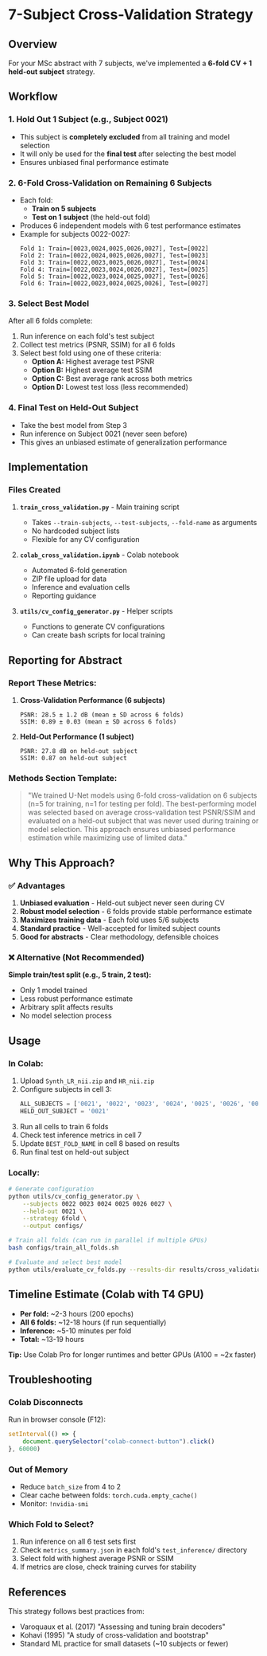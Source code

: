 # 7-Subject Cross-Validation Strategy

## Overview

For your MSc abstract with 7 subjects, we've implemented a **6-fold CV + 1 held-out subject** strategy.

## Workflow

### 1. Hold Out 1 Subject (e.g., Subject 0021)
- This subject is **completely excluded** from all training and model selection
- It will only be used for the **final test** after selecting the best model
- Ensures unbiased final performance estimate

### 2. 6-Fold Cross-Validation on Remaining 6 Subjects
- Each fold:
  - **Train on 5 subjects**
  - **Test on 1 subject** (the held-out fold)
- Produces 6 independent models with 6 test performance estimates
- Example for subjects 0022-0027:
  ```
  Fold 1: Train=[0023,0024,0025,0026,0027], Test=[0022]
  Fold 2: Train=[0022,0024,0025,0026,0027], Test=[0023]
  Fold 3: Train=[0022,0023,0025,0026,0027], Test=[0024]
  Fold 4: Train=[0022,0023,0024,0026,0027], Test=[0025]
  Fold 5: Train=[0022,0023,0024,0025,0027], Test=[0026]
  Fold 6: Train=[0022,0023,0024,0025,0026], Test=[0027]
  ```

### 3. Select Best Model
After all 6 folds complete:
1. Run inference on each fold's test subject
2. Collect test metrics (PSNR, SSIM) for all 6 folds
3. Select best fold using one of these criteria:
   - **Option A:** Highest average test PSNR
   - **Option B:** Highest average test SSIM
   - **Option C:** Best average rank across both metrics
   - **Option D:** Lowest test loss (less recommended)

### 4. Final Test on Held-Out Subject
- Take the best model from Step 3
- Run inference on Subject 0021 (never seen before)
- This gives an unbiased estimate of generalization performance

## Implementation

### Files Created
1. **`train_cross_validation.py`** - Main training script
   - Takes `--train-subjects`, `--test-subjects`, `--fold-name` as arguments
   - No hardcoded subject lists
   - Flexible for any CV configuration

2. **`colab_cross_validation.ipynb`** - Colab notebook
   - Automated 6-fold generation
   - ZIP file upload for data
   - Inference and evaluation cells
   - Reporting guidance

3. **`utils/cv_config_generator.py`** - Helper scripts
   - Functions to generate CV configurations
   - Can create bash scripts for local training

## Reporting for Abstract

### Report These Metrics:

1. **Cross-Validation Performance (6 subjects)**
   ```
   PSNR: 28.5 ± 1.2 dB (mean ± SD across 6 folds)
   SSIM: 0.89 ± 0.03 (mean ± SD across 6 folds)
   ```

2. **Held-Out Performance (1 subject)**
   ```
   PSNR: 27.8 dB on held-out subject
   SSIM: 0.87 on held-out subject
   ```

### Methods Section Template:

> "We trained U-Net models using 6-fold cross-validation on 6 subjects (n=5 for training, n=1 for testing per fold). The best-performing model was selected based on average cross-validation test PSNR/SSIM and evaluated on a held-out subject that was never used during training or model selection. This approach ensures unbiased performance estimation while maximizing use of limited data."

## Why This Approach?

### ✅ Advantages
1. **Unbiased evaluation** - Held-out subject never seen during CV
2. **Robust model selection** - 6 folds provide stable performance estimate
3. **Maximizes training data** - Each fold uses 5/6 subjects
4. **Standard practice** - Well-accepted for limited subject counts
5. **Good for abstracts** - Clear methodology, defensible choices

### ❌ Alternative (Not Recommended)
**Simple train/test split (e.g., 5 train, 2 test):**
- Only 1 model trained
- Less robust performance estimate
- Arbitrary split affects results
- No model selection process

## Usage

### In Colab:
1. Upload `Synth_LR_nii.zip` and `HR_nii.zip`
2. Configure subjects in cell 3:
   ```python
   ALL_SUBJECTS = ['0021', '0022', '0023', '0024', '0025', '0026', '0027']
   HELD_OUT_SUBJECT = '0021'
   ```
3. Run all cells to train 6 folds
4. Check test inference metrics in cell 7
5. Update `BEST_FOLD_NAME` in cell 8 based on results
6. Run final test on held-out subject

### Locally:
```bash
# Generate configuration
python utils/cv_config_generator.py \
    --subjects 0022 0023 0024 0025 0026 0027 \
    --held-out 0021 \
    --strategy 6fold \
    --output configs/

# Train all folds (can run in parallel if multiple GPUs)
bash configs/train_all_folds.sh

# Evaluate and select best model
python utils/evaluate_cv_folds.py --results-dir results/cross_validation
```

## Timeline Estimate (Colab with T4 GPU)

- **Per fold:** ~2-3 hours (200 epochs)
- **All 6 folds:** ~12-18 hours (if run sequentially)
- **Inference:** ~5-10 minutes per fold
- **Total:** ~13-19 hours

**Tip:** Use Colab Pro for longer runtimes and better GPUs (A100 = ~2x faster)

## Troubleshooting

### Colab Disconnects
Run in browser console (F12):
```javascript
setInterval(() => {
    document.querySelector("colab-connect-button").click()
}, 60000)
```

### Out of Memory
- Reduce `batch_size` from 4 to 2
- Clear cache between folds: `torch.cuda.empty_cache()`
- Monitor: `!nvidia-smi`

### Which Fold to Select?
1. Run inference on all 6 test sets first
2. Check `metrics_summary.json` in each fold's `test_inference/` directory
3. Select fold with highest average PSNR or SSIM
4. If metrics are close, check training curves for stability

## References

This strategy follows best practices from:
- Varoquaux et al. (2017) "Assessing and tuning brain decoders"
- Kohavi (1995) "A study of cross-validation and bootstrap"
- Standard ML practice for small datasets (~10 subjects or fewer)
